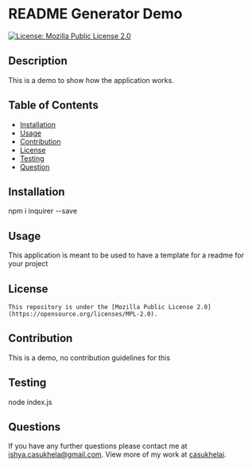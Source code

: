 # README Generator Demo

  [![License: Mozilla Public License 2.0](https://img.shields.io/badge/License-MPL%202.0-brightgreen.svg)](https://opensource.org/licenses/MPL-2.0)

  ## Description
  This is a demo to show how the application works.

  ## Table of Contents
  * [Installation](#installation)
  * [Usage](#usage)
  * [Contribution](#contribution)
  * [License](#license)
  * [Testing](#testing)
  * [Question](#questions)

  ## Installation
  npm i inquirer --save

  ## Usage
  This application is meant to be used to have a template for a readme for your project

  ## License
  
    This repository is under the [Mozilla Public License 2.0](https://opensource.org/licenses/MPL-2.0).

  ## Contribution
  This is a demo, no contribution guidelines for this

  ## Testing
  node index.js

  ## Questions
  If you have any further questions please contact me at [ishya.casukhela@gmail.com](mailto:ishya.casukhela@gmail.com). View more of my work at [casukhelai](https://github.com/casukhelai).
  

